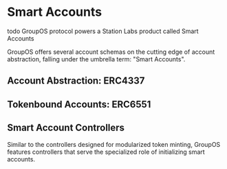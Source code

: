 # Smart Accounts
todo
GroupOS protocol powers a Station Labs product called Smart Accounts

GroupOS offers several account schemas on the cutting edge of account abstraction, falling under the umbrella term: "Smart Accounts".

## Account Abstraction: ERC4337

## Tokenbound Accounts: ERC6551

## Smart Account Controllers

Similar to the controllers designed for modularized token minting, GroupOS features controllers that serve the specialized role of initializing smart accounts.

